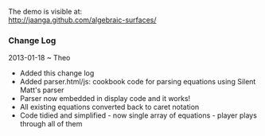 
The demo is visible at:  
http://jaanga.github.com/algebraic-surfaces/

### Change Log

2013-01-18 ~ Theo
* Added this change log
* Added parser.html/js: cookbook code for parsing equations using Silent Matt's parser
* Parser now embedded in display code and it works!
* All existing equations converted back to caret notation
* Code tidied and simplified - now single array of equations - player plays through all of them
